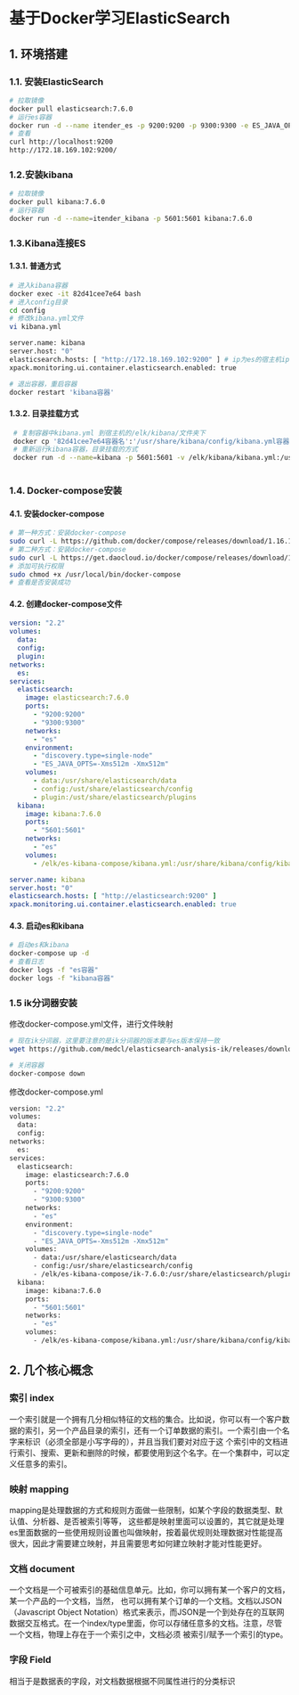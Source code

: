 # 基于Docker学习ElasticSearch

## 1. 环境搭建

### 1.1. 安装ElasticSearch

```bash
# 拉取镜像
docker pull elasticsearch:7.6.0
# 运行es容器
docker run -d --name itender_es -p 9200:9200 -p 9300:9300 -e ES_JAVA_OPTS="-Xms512m -Xmx512m" -e "discovery.type=single-node" elasticsearch:7.6.0
# 查看
curl http://localhost:9200
http://172.18.169.102:9200/
```

### 1.2.安装kibana

```bash
# 拉取镜像
docker pull kibana:7.6.0
# 运行容器
docker run -d --name=itender_kibana -p 5601:5601 kibana:7.6.0
```

### 1.3.Kibana连接ES

#### 1.3.1. 普通方式

```bash
# 进入kibana容器
docker exec -it 82d41cee7e64 bash
# 进入config目录
cd config
# 修改kibana.yml文件
vi kibana.yml

server.name: kibana
server.host: "0"
elasticsearch.hosts: [ "http://172.18.169.102:9200" ] # ip为es的宿主机ip
xpack.monitoring.ui.container.elasticsearch.enabled: true

# 退出容器，重启容器
docker restart 'kibana容器'

```

#### 1.3.2. 目录挂载方式

```bash
 # 复制容器中kibana.yml 到宿主机的/elk/kibana/文件夹下
 docker cp '82d41cee7e64容器名':'/usr/share/kibana/config/kibana.yml容器的文件目录' /elk/kibana/
 # 重新运行kibana容器，目录挂载的方式
 docker run -d --name=kibana -p 5601:5601 -v /elk/kibana/kibana.yml:/usr/share/kibana/config/kibana.yml kibana:7.6.0
 
```

### 1.4. Docker-compose安装

#### 4.1. 安装docker-compose

```bash
# 第一种方式：安装docker-compose
sudo curl -L https://github.com/docker/compose/releases/download/1.16.1/docker-compose-`uname -s`-`uname -m` -o /usr/local/bin/docker-compose
# 第二种方式：安装docker-compose
sudo curl -L https://get.daocloud.io/docker/compose/releases/download/1.25.1/docker-compose-`uname -s`-`uname -m` -o /usr/local/bin/docker-compose
# 添加可执行权限
sudo chmod +x /usr/local/bin/docker-compose
# 查看是否安装成功
```

#### 4.2. 创建docker-compose文件

```yml
version: "2.2"
volumes:
  data:
  config:
  plugin:
networks:
  es:
services:
  elasticsearch:
    image: elasticsearch:7.6.0
    ports:
      - "9200:9200"
      - "9300:9300"
    networks:
      - "es"
    environment:
      - "discovery.type=single-node"
      - "ES_JAVA_OPTS=-Xms512m -Xmx512m"
    volumes:
      - data:/usr/share/elasticsearch/data
      - config:/ust/share/elasticsearch/config
      - plugin:/ust/share/elasticsearch/plugins
  kibana:
    image: kibana:7.6.0
    ports:
      - "5601:5601"
    networks:
      - "es"
    volumes:
      - /elk/es-kibana-compose/kibana.yml:/usr/share/kibana/config/kibana.yml
```

```yml
server.name: kibana
server.host: "0"
elasticsearch.hosts: [ "http://elasticsearch:9200" ]
xpack.monitoring.ui.container.elasticsearch.enabled: true
```

#### 4.3. 启动es和kibana

```bash
# 启动es和kibana
docker-compose up -d
# 查看日志
docker logs -f "es容器"
docker logs -f "kibana容器"
```

### 1.5 ik分词器安装

修改docker-compose.yml文件，进行文件映射

```bash
# 现在ik分词器，这里要注意的是ik分词器的版本要与es版本保持一致
wget https://github.com/medcl/elasticsearch-analysis-ik/releases/download/v7.6.0/elasticsearch-analysis-ik-7.6.0.zip
```

```bash
# 关闭容器
docker-compose down
```

修改docker-compose.yml

```bash
version: "2.2"
volumes:
  data:
  config:
networks:
  es:
services:
  elasticsearch:
    image: elasticsearch:7.6.0
    ports:
      - "9200:9200"
      - "9300:9300"
    networks:
      - "es"
    environment:
      - "discovery.type=single-node"
      - "ES_JAVA_OPTS=-Xms512m -Xmx512m"
    volumes:
      - data:/usr/share/elasticsearch/data
      - config:/usr/share/elasticsearch/config
      - /elk/es-kibana-compose/ik-7.6.0:/usr/share/elasticsearch/plugins/ik-7.6.0
  kibana:
    image: kibana:7.6.0
    ports:
      - "5601:5601"
    networks:
      - "es"
    volumes:
      - /elk/es-kibana-compose/kibana.yml:/usr/share/kibana/config/kibana.yml
```

## 2. 几个核心概念

### 索引 index

一个索引就是一个拥有几分相似特征的文档的集合。比如说，你可以有一个客户数据的索引，另一个产品目录的索引，还有一个订单数据的索引。一个索引由一个名字来标识（必须全部是小写字母的），并且当我们要对对应于这 个索引中的文档进行索引、搜索、更新和删除的时候，都要使用到这个名字。在一个集群中，可以定义任意多的索引。

### 映射 mapping

mapping是处理数据的方式和规则方面做一些限制，如某个字段的数据类型、默认值、分析器、是否被索引等等， 这些都是映射里面可以设置的，其它就是处理es里面数据的一些使用规则设置也叫做映射，按着最优规则处理数据对性能提高很大，因此才需要建立映射，并且需要思考如何建立映射才能对性能更好。 

### 文档  document

一个文档是一个可被索引的基础信息单元。比如，你可以拥有某一个客户的文档，某一个产品的一个文档，当然， 也可以拥有某个订单的一个文档。文档以JSON（Javascript Object Notation）格式来表示，而JSON是一个到处存在的互联网数据交互格式。在一个index/type里面，你可以存储任意多的文档。注意，尽管一个文档，物理上存在于一个索引之中，文档必须 被索引/赋予一个索引的type。 

### 字段 Field

相当于是数据表的字段，对文档数据根据不同属性进行的分类标识 


